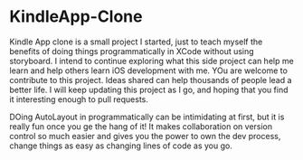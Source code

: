 # KindleApp-Clone

Kindle App clone is a small project I started, just to teach myself the benefits of doing things programmatically in XCode without using storyboard. I intend to continue exploring what this side project can help me learn and help others learn iOS development with me. YOu are welcome to contribute to this project. Ideas shared can help thousands of people lead a better life. I will keep updating this project as I go, and hoping that you find it interesting enough to pull requests.

DOing AutoLayout in programmatically can be intimidating at first, but it is really fun once you ge the hang of it! It makes collaboration on version control so much easier and gives you the power to own the dev process, change things as easy as changing lines of code as you go.
